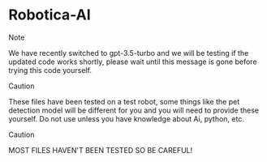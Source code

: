 # Robotica-AI                  


>[!NOTE]
>We have recently switched to gpt-3.5-turbo and we will be testing if the updated code works shortly, please wait until this message is gone before trying this code yourself.

>[!CAUTION]
>These files have been tested on a test robot, some things like the pet detection model will be different for you and you will need to provide these yourself.
>Do not use unless you have knowledge about Ai, python, etc.

>[!CAUTION]
>MOST FILES HAVEN'T BEEN TESTED SO BE CAREFUL!

